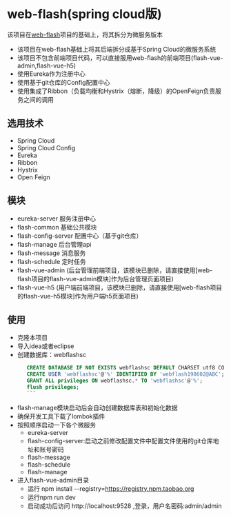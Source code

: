# web-flash(spring cloud版)
该项目在[web-flash](http://webflash-enilu.cn)项目的基础上，将其拆分为微服务版本
- 该项目在web-flash基础上将其后端拆分成基于Spring Cloud的微服务系统
- 该项目不包含前端项目代码，可以直接服用web-flash的前端项目(flash-vue-admin,flash-vue-h5)
- 使用Eureka作为注册中心
- 使用基于git仓库的Config配置中心
- 使用集成了Ribbon（负载均衡和Hystrix（熔断，降级）的OpenFeign负责服务之间的调用

## 选用技术
- Spring Cloud
- Spring Cloud Config
- Eureka
- Ribbon
- Hystrix
- Open Feign
## 模块
- eureka-server 服务注册中心
- flash-common 基础公共模块
- flash-config-server 配置中心（基于git仓库）
- flash-manage 后台管理api
- flash-message 消息服务
- flash-schedule 定时任务
- flash-vue-admin (后台管理前端项目，该模块已删除，请直接使用[web-flash项目的flash-vue-admin模块]作为后台管理页面项目)
- flash-vue-h5  (用户端前端项目，该模块已删除，请直接使用[web-flash项目的flash-vue-h5模块]作为用户端h5页面项目)
## 使用
- 克隆本项目
- 导入idea或者eclipse
- 创建数据库：webflashsc
     ```sql
        CREATE DATABASE IF NOT EXISTS webflashsc DEFAULT CHARSET utf8 COLLATE utf8_general_ci; 
        CREATE USER 'webflashsc'@'%' IDENTIFIED BY 'webflash190602@ABC';
        GRANT ALL privileges ON webflashsc.* TO 'webflashsc'@'%';
        flush privileges;
        ```    
- flash-manage模块启动后会自动创建数据库表和初始化数据
- 确保开发工具下载了lombok插件
- 按照顺序启动一下各个微服务
    - eureka-server
    - flash-config-server:启动之前修改配置文件中配置文件使用的git仓库地址和账号密码
    - flash-message
    - flash-schedule
    - flash-manage
- 进入flash-vue-admin目录
    - 运行 npm install --registry=https://registry.npm.taobao.org
    - 运行npm run dev
    - 启动成功后访问 http://localhost:9528 ,登录，用户名密码:admin/admin      
 